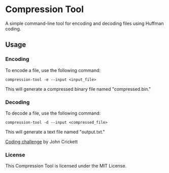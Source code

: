# Compression Tool

A simple command-line tool for encoding and decoding files using Huffman coding.

## Usage

### Encoding

To encode a file, use the following command:
```
compression-tool -e --input <input_file>
```

This will generate a compressed binary file named "compressed.bin."

### Decoding

To decode a file, use the following command:
```
compression-tool -d --input <compressed_file>
```
This will generate a text file named "output.txt."




[Coding challenge](https://codingchallenges.fyi/challenges/challenge-huffman) by  John Crickett

### License

This Compression Tool is licensed under the MIT License.


